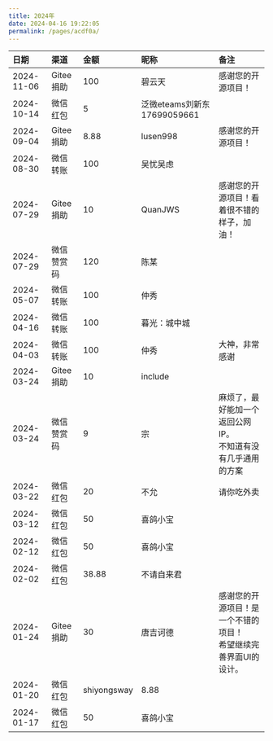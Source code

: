 ```yaml
---
title: 2024年
date: 2024-04-16 19:22:05
permalink: /pages/acdf0a/
---
```



| 日期         | 渠道 | 金额   |昵称| 备注                                    |
|:-----------|:---|:-----|:-|:--------------------------------------|
|2024-11-06|Gitee捐助|100|碧云天|感谢您的开源项目！|
|2024-10-14|微信红包|5|泛微eteams刘新东17699059661|
|2024-09-04|Gitee捐助|8.88|lusen998|感谢您的开源项目！|
| 2024-08-30| 微信转账|100|吴忧吴虑|
| 2024-07-29 |Gitee捐助|10|QuanJWS|感谢您的开源项目！看着很不错的样子，加油！ |
| 2024-07-29 |微信赞赏码|120|陈某|                                       |
| 2024-05-07 |微信转账|100|仲秀|                                       |
| 2024-04-16 |微信转账|100|暮光：城中城|                                       |
| 2024-04-03 |微信转账|100|仲秀| 大神，非常感谢                               |
| 2024-03-24 |Gitee捐助|10|include|
| 2024-03-24 |微信赞赏码|9|宗| 麻烦了，最好能加一个返回公网IP。<br/>不知道有没有几乎通用的方案   |
| 2024-03-22 |微信红包|20|不允| 请你吃外卖                                 |
| 2024-03-12 |微信红包|50|喜鸽小宝|
| 2024-02-12 |微信红包|50|喜鸽小宝|
| 2024-02-02 |微信红包|38.88|不请自来君|
| 2024-01-24 |Gitee捐助|30|唐吉诃德| 感谢您的开源项目！是一个不错的项目！<br/>希望继续完善界面UI的设计。 |
| 2024-01-20 |微信红包|shiyongsway|8.88|
| 2024-01-17 |微信红包|50|喜鸽小宝|                                       |

